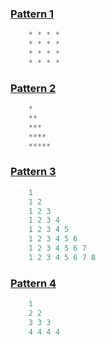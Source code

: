 ### [Pattern 1](https://github.com/vaibhav1281/Data-Structures-And-Algorithms/blob/main/Patterns/pattern1.cpp)
```c++
    * * * * 
    * * * * 
    * * * * 
    * * * * 

```

### [Pattern 2](https://github.com/vaibhav1281/Data-Structures-And-Algorithms/blob/main/Patterns/pattern2.cpp)
```c++
    *
    **
    ***
    ****
    *****

```

### [Pattern 3](https://github.com/vaibhav1281/Data-Structures-And-Algorithms/blob/main/Patterns/pattern3.cpp)
```c++
    1 
    1 2 
    1 2 3 
    1 2 3 4 
    1 2 3 4 5 
    1 2 3 4 5 6 
    1 2 3 4 5 6 7 
    1 2 3 4 5 6 7 8 

```

### [Pattern 4](https://github.com/vaibhav1281/Data-Structures-And-Algorithms/blob/main/Patterns/pattern4.cpp)
```c++
    1 
    2 2 
    3 3 3 
    4 4 4 4 

```